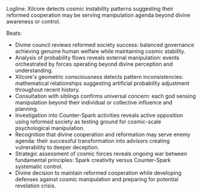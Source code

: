 ﻿---
series: 2
novella: 5
file: S2N5_CH05
type: chapter
pov: Xilcore
setting: Divine council chamber - cosmic concern
word_target_min: 1201
word_target_max: 2299
status: outline
---
Logline: Xilcore detects cosmic instability patterns suggesting their reformed cooperation may be serving manipulation agenda beyond divine awareness or control.

Beats:
- Divine council reviews reformed society success: balanced governance achieving genuine human welfare while maintaining cosmic stability.
- Analysis of probability flows reveals external manipulation: events orchestrated by forces operating beyond divine perception and understanding.
- Xilcore's geometric consciousness detects pattern inconsistencies: mathematical relationships suggesting artificial probability adjustment throughout recent history.
- Consultation with siblings confirms universal concern: each god sensing manipulation beyond their individual or collective influence and planning.
- Investigation into Counter-Spark activities reveals active opposition using reformed society as testing ground for cosmic-scale psychological manipulation.
- Recognition that divine cooperation and reformation may serve enemy agenda: their successful transformation into advisors creating vulnerability to deeper deception.
- Strategic assessment of cosmic forces reveals ongoing war between fundamental principles: Spark creativity versus Counter-Spark systematic control.
- Divine decision to maintain reformed cooperation while developing defenses against cosmic manipulation and preparing for potential revelation crisis.
